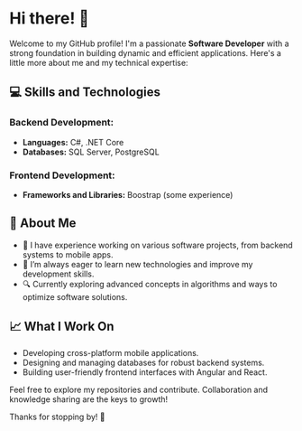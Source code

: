 # Hi there! 👋

Welcome to my GitHub profile! I'm a passionate **Software Developer** with a strong foundation in building dynamic and efficient applications. Here's a little more about me and my technical expertise:



## 💻 Skills and Technologies

### Backend Development:
- **Languages:** C#, .NET Core
- **Databases:** SQL Server, PostgreSQL


### Frontend Development:
- **Frameworks and Libraries:** Boostrap (some experience)



## 🌟 About Me
- 💼 I have experience working on various software projects, from backend systems to mobile apps.
- 🌱 I’m always eager to learn new technologies and improve my development skills.
- 🔍 Currently exploring advanced concepts in algorithms and ways to optimize software solutions.

## 📈 What I Work On
- Developing cross-platform mobile applications.
- Designing and managing databases for robust backend systems.
- Building user-friendly frontend interfaces with Angular and React.




Feel free to explore my repositories and contribute. Collaboration and knowledge sharing are the keys to growth!

Thanks for stopping by! 🚀




